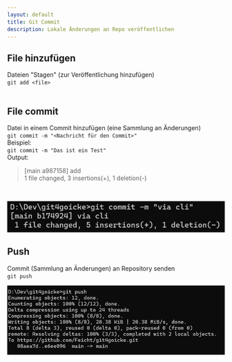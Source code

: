 ```yaml
---
layout: default
title: Git Commit
description: Lokale Änderungen an Repo veröffentlichen
---
```

## File hinzufügen
Dateien "Stagen" (zur Veröffentlichung hinzufügen) <br>
`git add <file>`
<br>
<br>

## File commit
Datei in einem Commit hinzufügen (eine Sammlung an Änderungen) <br>
`git commit -m "<Nachricht für den Commit>"`
<br>
Beispiel: <br>
`git commit -m "Das ist ein Test"`
<br>
Output: <br>
> [main a987158] add <br>
> 1 file changed, 3 insertions(+), 1 deletion(-)

<br>

![Output Git Commit](./assets/img/git-commit.jpg)

## Push
Commit (Sammlung an Änderungen) an Repository senden <br>
`git push`
<br>

![Output Git Push](./assets/img/git-push.jpg) 